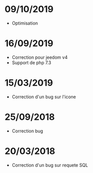 # 09/10/2019

- Optimisation

# 16/09/2019

- Correction pour jeedom v4
- Support de php 7.3

# 15/03/2019

- Correction d'un bug sur l'icone

# 25/09/2018

- Correction bug

# 20/03/2018

-  Correction d'un bug sur requete SQL
